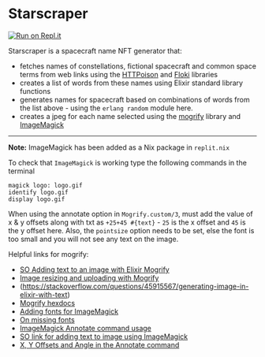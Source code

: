 # Starscraper

[![Run on Repl.it](https://repl.it/badge/github/aar2dee2/starscraper)](https://repl.it/github/aar2dee2/starscraper)

Starscraper is a spacecraft name NFT generator that:
  - fetches names of constellations, fictional spacecraft and common space terms from web links using the [HTTPoison](https://github.com/edgurgel/httpoison) and [Floki](https://github.com/philss/floki) libraries
  - creates a list of words from these names using Elixir standard library functions
  - generates names for spacecraft based on combinations of words from the list above - using the `erlang random` module here.
  - creates a jpeg for each name selected using the [mogrify](https://github.com/elixir-mogrify/mogrify) library and [ImageMagick](http://www.imagemagick.org/script/index.php)

  
  ---
  __Note:__ ImageMagick has been added as a Nix package in `replit.nix`

  To check that `ImageMagick` is working type the following commands in the terminal
  ```
  magick logo: logo.gif
  identify logo.gif
  display logo.gif
  ```

  When using the annotate option in `Mogrify.custom/3`, must add the value of x & y offsets along with txt as `+25+45 #{text}` - `25` is the x offset and `45` is the y offset here. Also, the `pointsize` option needs to be set, else the font is too small and you will not see any text on the image.

  Helpful links for mogrify:
  - [SO Adding text to an image with Elixir Mogrify](https://stackoverflow.com/questions/57416721/adding-text-to-an-image-with-elixir-mogrify)
  -  [Image resizing and uploading with Mogrify](https://elixirforum.com/t/image-resizing-and-uploading-to-s3-bucket-with-mogrify-image-not-resized/27754)
  - (https://stackoverflow.com/questions/45915567/generating-image-in-elixir-with-text)
  - [Mogrify hexdocs](https://hexdocs.pm/mogrify/Mogrify.html#content)
  - [Adding fonts for ImageMagick](https://legacy.imagemagick.org/Usage/scripts/imagick_type_gen)
 - [On missing fonts](https://legacy.imagemagick.org/discourse-server/viewtopic.php?t=34911)
  - [ImageMagick Annotate command usage](https://legacy.imagemagick.org/Usage/annotating/#anno_on)
  - [SO link for adding text to image using ImageMagick](https://stackoverflow.com/questions/23236898/add-text-on-image-at-specific-point-using-imagemagick)
  - [X, Y Offsets and Angle in the Annotate command](https://www.php.net/manual/en/imagick.annotateimage.php)